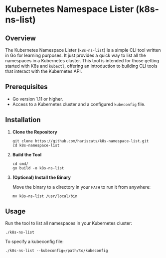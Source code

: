 # Kubernetes Namespace Lister (k8s-ns-list)

## Overview
The Kubernetes Namespace Lister (`k8s-ns-list`) is a simple CLI tool written in Go for learning purposes. It just provides a quick way to list all the namespaces in a Kubernetes cluster. This tool is intended for those getting started with K8s and `kubectl`, offering an introduction to building CLI tools that interact with the Kubernetes API.

## Prerequisites
- Go version 1.11 or higher.
- Access to a Kubernetes cluster and a configured `kubeconfig` file.

## Installation

1. **Clone the Repository**

   ```
   git clone https://github.com/hariscats/k8s-namespace-list.git
   cd k8s-namespace-list
   ```

2. **Build the Tool**

   ```
   cd cmd/
   go build -o k8s-ns-list
   ```

3. **(Optional) Install the Binary**

   Move the binary to a directory in your `PATH` to run it from anywhere:

   ```
   mv k8s-ns-list /usr/local/bin
   ```

## Usage

Run the tool to list all namespaces in your Kubernetes cluster:

```
./k8s-ns-list
```

To specify a kubeconfig file:

```
./k8s-ns-list --kubeconfig=/path/to/kubeconfig
```